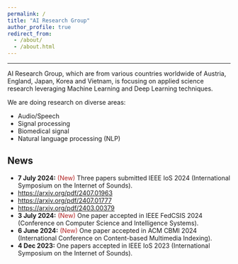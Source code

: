 ```yaml
---
permalink: /
title: "AI Research Group"
author_profile: true
redirect_from: 
  - /about/
  - /about.html
---
```


-----
AI Research Group, which are from various countries worldwide of Austria, England, Japan, Korea and Vietnam, is focusing on applied science research leveraging Machine Learning and Deep Learning techniques.

We are doing research on diverse areas:
  - Audio/Speech
  - Signal processing
  - Biomedical signal
  - Natural language processing (NLP)
    


News
---
* **7 July 2024:** <span style="color:#B22222">(New)</span> Three papers submitted IEEE IoS 2024 (International Symposium on the Internet of Sounds).
* https://arxiv.org/pdf/2407.01963
* https://arxiv.org/pdf/2407.01777
* https://arxiv.org/pdf/2403.00379
* **3 July 2024:** <span style="color:#B22222">(New)</span> One paper accepted in IEEE FedCSIS 2024 (Conference on Computer Science and Intelligence Systems).
* **6 June 2024:** <span style="color:#B22222">(New)</span> One paper accepted in ACM CBMI 2024 (International Conference on Content-based Multimedia Indexing).
* **4 Dec 2023:** <span style="color:#B22222"></span> One papers accepted in IEEE IoS 2023 (International Symposium on the Internet of Sounds).

